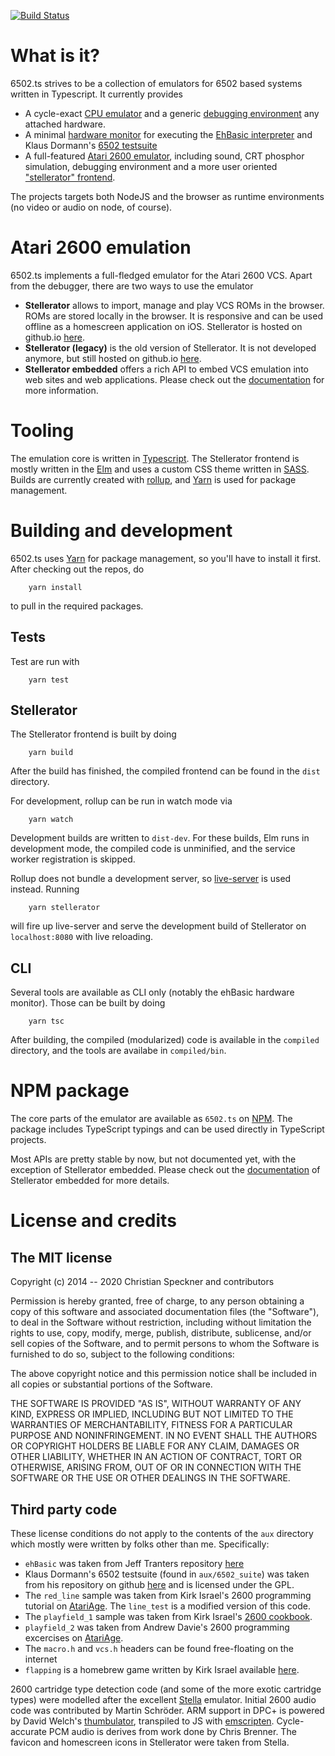 [![Build Status](https://travis-ci.org/6502ts/6502.ts.svg?branch=master)](https://travis-ci.org/6502ts/6502.ts)

# What is it?

6502.ts strives to be a collection of emulators for 6502 based systems written in Typescript.
It currently provides

 * A cycle-exact [CPU emulator](doc/cpu.md) and a generic [debugging environment](doc/vanilla_debugger.md)
   any attached hardware.
 * A minimal [hardware monitor](doc/ehbasic_monitor.md) for executing the
   [EhBasic interpreter](https://github.com/jefftranter/6502/tree/master/asm/ehbasic)
   and Klaus Dormann's
   [6502 testsuite](https://github.com/Klaus2m5/6502_65C02_functional_tests)
 * A full-featured [Atari 2600 emulator](doc/internals/stella.md), including sound, CRT phosphor simulation,
   debugging environment and a more user oriented ["stellerator" frontend](doc/stellerator.md).

The projects targets both NodeJS and the browser as runtime environments (no video or audio on node,
of course).

# Atari 2600 emulation

6502.ts implements a full-fledged emulator for the Atari 2600 VCS. Apart from the
debugger, there are two ways to use the emulator

 * **Stellerator** allows to import, manage and play VCS ROMs in the browser. ROMs are
   stored locally in the browser. It is responsive and can be used offline as a homescreen
   application on iOS. Stellerator is hosted on github.io [here](https://6502ts.github.io/stellerator-ng).
 * **Stellerator (legacy)** is the old version of Stellerator. It is not developed anymore, but
   still hosted on github.io [here](https://6502ts.github.io/stellerator).
 * **Stellerator embedded** offers a rich API to embed VCS emulation into web sites
   and web applications. Please check out the
   [documentation](https://6502ts.github.io/typedoc/stellerator-embedded/)
   for more information.

# Tooling

The emulation core is written in [Typescript](https://www.typescriptlang.org).
The Stellerator frontend is mostly written in the [Elm](https://elm-lang.org) and uses
a custom CSS theme written in [SASS](https://sass-lang.com). Builds are currently
created with [rollup](https://rollupjs.org), and [Yarn](https://yarnpkg.com/lang/en/)
is used for package management.

# Building and development

6502.ts uses [Yarn](https://yarnpkg.com/lang/en/) for package management, so you'll
have to install it first. After checking out the repos, do

```
    yarn install
```

to pull in the required packages.

## Tests

Test are run with

```
    yarn test
```

## Stellerator

The Stellerator frontend is built by doing

```
    yarn build
```

After the build has finished, the compiled frontend can be found in the `dist` directory.

For development, rollup can be run in watch mode via

```
    yarn watch
```

Development builds are written to `dist-dev`. For these builds, Elm runs in development mode,
the compiled code is unminified, and the service worker registration is skipped.

Rollup does not bundle a development server, so [live-server](https://www.npmjs.com/package/live-server)
is used instead. Running

```
    yarn stellerator
```

will fire up live-server and serve the development build of Stellerator on `localhost:8080` with
live reloading.

## CLI

Several tools are available as CLI only (notably the ehBasic hardware monitor). Those can be
built by doing

```
    yarn tsc
```

After building, the compiled (modularized) code is available in the `compiled` directory,
and the tools are availabe in `compiled/bin`.

# NPM package

The core parts of the emulator are available as `6502.ts` on
[NPM](https://www.npmjs.com).
The package includes TypeScript typings and can be used directly in TypeScript projects.

Most APIs are pretty stable by now, but not documented yet, with the exception
of Stellerator embedded. Please check out the
[documentation](https://6502ts.github.io/typedoc/stellerator-embedded/)
of Stellerator embedded for more details.

# License and credits

## The MIT license

Copyright (c) 2014 -- 2020 Christian Speckner and contributors

Permission is hereby granted, free of charge, to any person obtaining a copy
of this software and associated documentation files (the "Software"), to deal
in the Software without restriction, including without limitation the rights
to use, copy, modify, merge, publish, distribute, sublicense, and/or sell
copies of the Software, and to permit persons to whom the Software is
furnished to do so, subject to the following conditions:

The above copyright notice and this permission notice shall be included in all
copies or substantial portions of the Software.

THE SOFTWARE IS PROVIDED "AS IS", WITHOUT WARRANTY OF ANY KIND, EXPRESS OR
IMPLIED, INCLUDING BUT NOT LIMITED TO THE WARRANTIES OF MERCHANTABILITY,
FITNESS FOR A PARTICULAR PURPOSE AND NONINFRINGEMENT. IN NO EVENT SHALL THE
AUTHORS OR COPYRIGHT HOLDERS BE LIABLE FOR ANY CLAIM, DAMAGES OR OTHER
LIABILITY, WHETHER IN AN ACTION OF CONTRACT, TORT OR OTHERWISE, ARISING FROM,
OUT OF OR IN CONNECTION WITH THE SOFTWARE OR THE USE OR OTHER DEALINGS IN THE
SOFTWARE.

## Third party code

These license conditions do not apply to the contents of the `aux` directory which
mostly were written by folks other than me. Specifically:

 * `ehBasic` was taken from Jeff Tranters repository
   [here](https://github.com/jefftranter/6502/tree/master/asm/ehbasic)
 * Klaus Dormann's 6502 testsuite (found in `aux/6502_suite`) was taken from his
   repository on github [here](https://github.com/Klaus2m5/6502_65C02_functional_tests)
   and is licensed under the GPL.
 * The `red_line` sample was taken from Kirk Israel's 2600 programming tutorial on
   [AtariAge](http://www.atariage.com/2600/programming/2600_101/03first.html). The
   `line_test` is a modified version of this code.
 * The `playfield_1` sample was taken from Kirk Israel's [2600 cookbook](http://alienbill.com/2600/cookbook/playfield.html).
 * `playfield_2` was taken from Andrew Davie's 2600 programming excercises on
   [AtariAge](http://atariage.com/forums/topic/28219-session-15-playfield-continued/).
 * The `macro.h` and `vcs.h` headers can be found free-floating on the internet
 * `flapping` is a homebrew game written by Kirk Israel available
   [here](http://alienbill.com/2600/flapping/).

2600 cartridge type detection code (and some of the more exotic cartridge types)
were modelled after the excellent [Stella](https://stella-emu.github.io)
emulator. Initial 2600 audio code was contributed by Martin Schröder. ARM
support in DPC+ is powered by David Welch's
[thumbulator](https://github.com/dwelch67/thumbulator), transpiled to JS with
[emscripten](http://kripken.github.io/emscripten-site/). Cycle-accurate PCM
audio is derives from work done by Chris Brenner. The favicon and homescreen icons
in Stellerator were taken from Stella.
